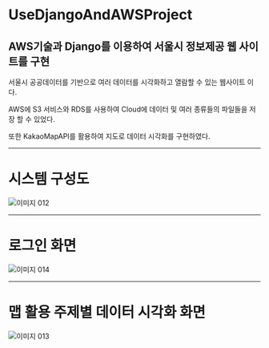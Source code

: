 # UseDjangoAndAWSProject

## AWS기술과 Django를 이용하여 서울시 정보제공 웹 사이트를 구현

서울시 공공데이터를 기반으로 여러 데이터를 시각화하고 열람할 수 있는 웹사이트 이다.

AWS에 S3 서비스와 RDS를 사용하여 Cloud에 데이터 및 여러 종류들의 파일들을 저장 할 수 있었다. 

또한 KakaoMapAPI를 활용하여 지도로 데이터 시각화를 구현하였다.


---------------------------

# 시스템 구성도

![이미지 012](https://user-images.githubusercontent.com/60869806/85813985-bf933480-b79f-11ea-9b14-3e0d88623fc2.png)


-----------------------------

# 로그인 화면 


![이미지 014](https://user-images.githubusercontent.com/60869806/85813990-c28e2500-b79f-11ea-9b4a-cb1730a6c91f.png)




---------------------------------


# 맵 활용 주제별 데이터 시각화 화면


![이미지 013](https://user-images.githubusercontent.com/60869806/85813987-c15cf800-b79f-11ea-8bb7-aee5a46f1606.png)




